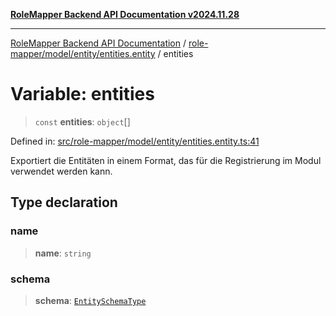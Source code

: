 [**RoleMapper Backend API Documentation v2024.11.28**](../../../../../README.md)

***

[RoleMapper Backend API Documentation](../../../../../modules.md) / [role-mapper/model/entity/entities.entity](../README.md) / entities

# Variable: entities

> `const` **entities**: `object`[]

Defined in: [src/role-mapper/model/entity/entities.entity.ts:41](https://github.com/FlowCraft-AG/RoleMapper/blob/ac5d66f12f967d3e6cc401aba4d232c3d8d25cca/backend/src/role-mapper/model/entity/entities.entity.ts#L41)

Exportiert die Entitäten in einem Format, das für die Registrierung im Modul verwendet werden kann.

## Type declaration

### name

> **name**: `string`

### schema

> **schema**: [`EntitySchemaType`](../type-aliases/EntitySchemaType.md)

